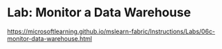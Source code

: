 # Lab: Monitor a Data Warehouse
https://microsoftlearning.github.io/mslearn-fabric/Instructions/Labs/06c-monitor-data-warehouse.html
